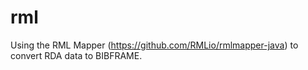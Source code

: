 # rml
Using the RML Mapper (https://github.com/RMLio/rmlmapper-java) to convert RDA data to BIBFRAME.
